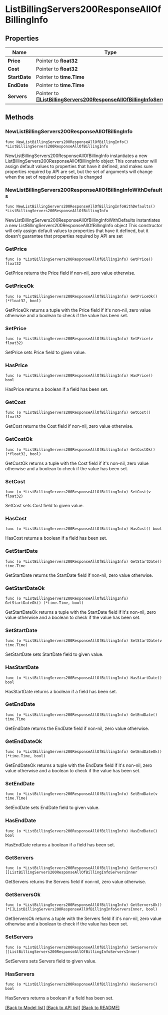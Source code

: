 # ListBillingServers200ResponseAllOfBillingInfo

## Properties

Name | Type | Description | Notes
------------ | ------------- | ------------- | -------------
**Price** | Pointer to **float32** |  | [optional] 
**Cost** | Pointer to **float32** |  | [optional] 
**StartDate** | Pointer to **time.Time** |  | [optional] 
**EndDate** | Pointer to **time.Time** |  | [optional] 
**Servers** | Pointer to [**[]ListBillingServers200ResponseAllOfBillingInfoServersInner**](ListBillingServers200ResponseAllOfBillingInfoServersInner.md) |  | [optional] 

## Methods

### NewListBillingServers200ResponseAllOfBillingInfo

`func NewListBillingServers200ResponseAllOfBillingInfo() *ListBillingServers200ResponseAllOfBillingInfo`

NewListBillingServers200ResponseAllOfBillingInfo instantiates a new ListBillingServers200ResponseAllOfBillingInfo object
This constructor will assign default values to properties that have it defined,
and makes sure properties required by API are set, but the set of arguments
will change when the set of required properties is changed

### NewListBillingServers200ResponseAllOfBillingInfoWithDefaults

`func NewListBillingServers200ResponseAllOfBillingInfoWithDefaults() *ListBillingServers200ResponseAllOfBillingInfo`

NewListBillingServers200ResponseAllOfBillingInfoWithDefaults instantiates a new ListBillingServers200ResponseAllOfBillingInfo object
This constructor will only assign default values to properties that have it defined,
but it doesn't guarantee that properties required by API are set

### GetPrice

`func (o *ListBillingServers200ResponseAllOfBillingInfo) GetPrice() float32`

GetPrice returns the Price field if non-nil, zero value otherwise.

### GetPriceOk

`func (o *ListBillingServers200ResponseAllOfBillingInfo) GetPriceOk() (*float32, bool)`

GetPriceOk returns a tuple with the Price field if it's non-nil, zero value otherwise
and a boolean to check if the value has been set.

### SetPrice

`func (o *ListBillingServers200ResponseAllOfBillingInfo) SetPrice(v float32)`

SetPrice sets Price field to given value.

### HasPrice

`func (o *ListBillingServers200ResponseAllOfBillingInfo) HasPrice() bool`

HasPrice returns a boolean if a field has been set.

### GetCost

`func (o *ListBillingServers200ResponseAllOfBillingInfo) GetCost() float32`

GetCost returns the Cost field if non-nil, zero value otherwise.

### GetCostOk

`func (o *ListBillingServers200ResponseAllOfBillingInfo) GetCostOk() (*float32, bool)`

GetCostOk returns a tuple with the Cost field if it's non-nil, zero value otherwise
and a boolean to check if the value has been set.

### SetCost

`func (o *ListBillingServers200ResponseAllOfBillingInfo) SetCost(v float32)`

SetCost sets Cost field to given value.

### HasCost

`func (o *ListBillingServers200ResponseAllOfBillingInfo) HasCost() bool`

HasCost returns a boolean if a field has been set.

### GetStartDate

`func (o *ListBillingServers200ResponseAllOfBillingInfo) GetStartDate() time.Time`

GetStartDate returns the StartDate field if non-nil, zero value otherwise.

### GetStartDateOk

`func (o *ListBillingServers200ResponseAllOfBillingInfo) GetStartDateOk() (*time.Time, bool)`

GetStartDateOk returns a tuple with the StartDate field if it's non-nil, zero value otherwise
and a boolean to check if the value has been set.

### SetStartDate

`func (o *ListBillingServers200ResponseAllOfBillingInfo) SetStartDate(v time.Time)`

SetStartDate sets StartDate field to given value.

### HasStartDate

`func (o *ListBillingServers200ResponseAllOfBillingInfo) HasStartDate() bool`

HasStartDate returns a boolean if a field has been set.

### GetEndDate

`func (o *ListBillingServers200ResponseAllOfBillingInfo) GetEndDate() time.Time`

GetEndDate returns the EndDate field if non-nil, zero value otherwise.

### GetEndDateOk

`func (o *ListBillingServers200ResponseAllOfBillingInfo) GetEndDateOk() (*time.Time, bool)`

GetEndDateOk returns a tuple with the EndDate field if it's non-nil, zero value otherwise
and a boolean to check if the value has been set.

### SetEndDate

`func (o *ListBillingServers200ResponseAllOfBillingInfo) SetEndDate(v time.Time)`

SetEndDate sets EndDate field to given value.

### HasEndDate

`func (o *ListBillingServers200ResponseAllOfBillingInfo) HasEndDate() bool`

HasEndDate returns a boolean if a field has been set.

### GetServers

`func (o *ListBillingServers200ResponseAllOfBillingInfo) GetServers() []ListBillingServers200ResponseAllOfBillingInfoServersInner`

GetServers returns the Servers field if non-nil, zero value otherwise.

### GetServersOk

`func (o *ListBillingServers200ResponseAllOfBillingInfo) GetServersOk() (*[]ListBillingServers200ResponseAllOfBillingInfoServersInner, bool)`

GetServersOk returns a tuple with the Servers field if it's non-nil, zero value otherwise
and a boolean to check if the value has been set.

### SetServers

`func (o *ListBillingServers200ResponseAllOfBillingInfo) SetServers(v []ListBillingServers200ResponseAllOfBillingInfoServersInner)`

SetServers sets Servers field to given value.

### HasServers

`func (o *ListBillingServers200ResponseAllOfBillingInfo) HasServers() bool`

HasServers returns a boolean if a field has been set.


[[Back to Model list]](../README.md#documentation-for-models) [[Back to API list]](../README.md#documentation-for-api-endpoints) [[Back to README]](../README.md)


